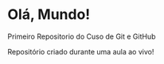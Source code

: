 # Olá, Mundo!
 Primeiro Repositorio do Cuso de Git e GitHub

Repositório criado durante uma aula ao vivo!